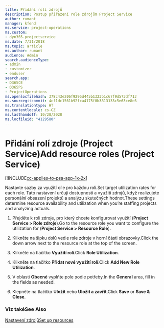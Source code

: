 ```yaml
---
title: Přidání rolí zdrojů
description: Postup přiřazení role zdrojům Project Service
author: rumant
manager: kfend
ms.service: project-operations
ms.custom:
- dyn365-projectservice
ms.date: 7/31/2018
ms.topic: article
ms.author: rumant
audience: Admin
search.audienceType:
- admin
- customizer
- enduser
search.app:
- D365CE
- D365PS
- ProjectOperations
ms.openlocfilehash: 378c43e206f9295d445b1323b1c67f9d573df713
ms.sourcegitcommit: 4cf1dc1561b92fca4175f0b3813133c5e63ce8e6
ms.translationtype: HT
ms.contentlocale: cs-CZ
ms.lasthandoff: 10/28/2020
ms.locfileid: "4129580"
---
```

# <a name="add-resource-roles-project-service"></a><span data-ttu-id="c2923-103">Přidání rolí zdroje (Project Service)</span><span class="sxs-lookup"><span data-stu-id="c2923-103">Add resource roles (Project Service)</span></span>

[!INCLUDE[cc-applies-to-psa-app-1x-2x](../includes/cc-applies-to-psa-app-1x-2x.md)]

<span data-ttu-id="c2923-104">Nastavte sazby za využití cíle pro každou roli.</span><span class="sxs-lookup"><span data-stu-id="c2923-104">Set target utilization rates for each role.</span></span> <span data-ttu-id="c2923-105">Tato nastavení určují dostupnosti a využití zdrojů, když realizujete personální obsazení projektů a analýzu skutečných hodnot.</span><span class="sxs-lookup"><span data-stu-id="c2923-105">These settings determine resource availability and utilization when you’re staffing projects and analyzing actuals.</span></span>  
  
1.  <span data-ttu-id="c2923-106">Přejděte k roli zdroje, pro který chcete konfigurovat využití (**Project Service > Role zdroje**).</span><span class="sxs-lookup"><span data-stu-id="c2923-106">Go to the resource role you want to configure the utilization for (**Project Service > Resource Role**).</span></span>  
  
2.  <span data-ttu-id="c2923-107">Klikněte na šipku dolů vedle role zdroje v horní části obrazovky.</span><span class="sxs-lookup"><span data-stu-id="c2923-107">Click the down arrow next to the resource role at the top of the screen.</span></span>  
  
3.  <span data-ttu-id="c2923-108">Klikněte na tlačítko **Využití rolí**.</span><span class="sxs-lookup"><span data-stu-id="c2923-108">Click **Role Utilization**.</span></span>  
  
4.  <span data-ttu-id="c2923-109">Klikněte na tlačítko **Přidat nové využití rolí**.</span><span class="sxs-lookup"><span data-stu-id="c2923-109">Click **Add New Role Utilization**.</span></span>  
  
5.  <span data-ttu-id="c2923-110">V oblasti **Obecné** vyplňte pole podle potřeby.</span><span class="sxs-lookup"><span data-stu-id="c2923-110">In the **General** area, fill in the fields as needed.</span></span>  
  
6.  <span data-ttu-id="c2923-111">Klepněte na tlačítko **Uložit** nebo **Uložit a zavřít**.</span><span class="sxs-lookup"><span data-stu-id="c2923-111">Click **Save** or **Save & Close**.</span></span>  
  
### <a name="see-also"></a><span data-ttu-id="c2923-112">Viz také</span><span class="sxs-lookup"><span data-stu-id="c2923-112">See Also</span></span>  
 [<span data-ttu-id="c2923-113">Nastavení zdrojů</span><span class="sxs-lookup"><span data-stu-id="c2923-113">Set up resources</span></span>](../psa/set-up-resources.md)
